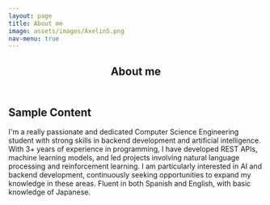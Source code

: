 ```yaml
---
layout: page
title: About me
image: assets/images/AxelinS.png
nav-menu: true
---
```


<!-- Main -->
<div id="main" class="alt">

<!-- One -->
<section id="one">
	<div class="inner">
		<header class="major">
			<h1>About me</h1>
		</header>

<!-- Content -->
<h2 id="content">Sample Content</h2>
<p>I'm a really passionate and dedicated Computer Science Engineering student with strong skills in backend development and artificial intelligence. With 3+ years of experience in programming, I have developed REST APIs, machine learning models, and led projects involving natural language processing and reinforcement learning. I am particularly interested in AI and backend development, continuously seeking opportunities to expand my knowledge in these areas. Fluent in both Spanish and English, with basic knowledge of Japanese.</p>

</div>
</section>
</div>

